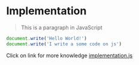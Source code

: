 # Implementation
> This is a paragraph in JavaScript
```javascript
document.write('Hello World!')
document.write('I write a some code on js')
```
Click on link for more knowledge [implementation.js](../js/2implementation.js)
